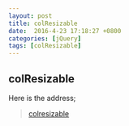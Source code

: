 ```yaml
---
layout: post
title: colResizable
date:  2016-4-23 17:18:27 +0800
categories: [jQuery]
tags: [colResizable]
---
```


## colResizable
Here is the address;

> [colresizable](http://www.bacubacu.com/colresizable/)

